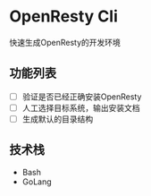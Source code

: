 # OpenResty Cli

快速生成OpenResty的开发环境

## 功能列表

- [ ] 验证是否已经正确安装OpenResty
- [ ] 人工选择目标系统，输出安装文档
- [ ] 生成默认的目录结构

## 技术栈

* Bash
* GoLang
